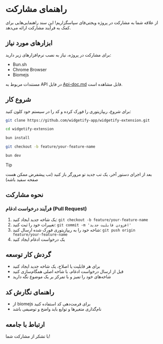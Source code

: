 # راهنمای مشارکت

از علاقه شما به مشارکت در پروژه ویجتی‌فای سپاسگزاریم! این سند راهنمایی‌هایی برای کمک به فرآیند مشارکت ارائه می‌دهد.

## ابزارهای مورد نیاز

برای مشارکت در پروژه، نیاز به نصب نرم‌افزارهای زیر دارید:

- Bun.sh
- Chrome Browser
- Biomejs

مستندات مربوط به API در فایل [Api-doc.md](./Api-doc.fa.md) قابل مشاهده است.

## شروع کار

برای شروع، ریپازیتوری را فورک کرده و کد را در سیستم خود کلون کنید:

```bash
git clone https://github.com/widgetify-app/widgetify-extension.git
```

```bash
cd widgetify-extension
```

```bash
bun install
```

```bash
git checkout -b feature/your-feature-name
```

```bash
bun dev
```

> [!TIP]
> بعد از اجرای دستور آخر، یک تب جدید تو مرورگر باز کنید (تب پیشفرض ممکن هست صفحه سفید باشه)

## نحوه مشارکت

### فرآیند درخواست ادغام (Pull Request)

1. یک شاخه جدید ایجاد کنید: `git checkout -b feature/your-feature-name`
2. تغییرات خود را ثبت کنید: `git commit -m 'افزودن قابلیت جدید'`
3. شاخه خود را به ریپازیتوری فورک شده ارسال کنید: `git push origin feature/your-feature-name`
4. یک درخواست ادغام ایجاد کنید

## گردش کار توسعه

- برای هر قابلیت یا اصلاح، یک شاخه جدید ایجاد کنید
- قبل از ارسال درخواست ادغام، با شاخه اصلی همگام‌سازی کنید
- شاخه‌های خود را تمیز و با تمرکز بر یک موضوع نگه دارید

## راهنمای نگارش کد

- از biomejs برای فرمت‌دهی کد استفاده کنید
- نام‌گذاری متغیرها و توابع باید واضح و توصیفی باشد

## ارتباط با جامعه

با تشکر از مشارکت شما!

